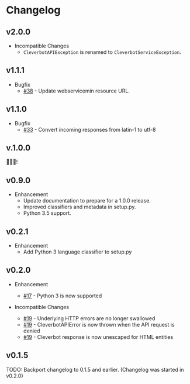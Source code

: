 # Changelog

## v2.0.0

* Incompatible Changes
  * `CleverbotAPIException` is renamed to `CleverbotServiceException`.

## v1.1.1

* Bugfix
  * [#38](https://github.com/folz/cleverbot.py/pull/38) - Update webservicemin resource URL.

## v1.1.0

* Bugfix
  * [#33](https://github.com/folz/cleverbot.py/pull/33) - Convert incoming responses from latin-1 to utf-8

## v.1.0.0

🎉🎈🎊!

## v0.9.0

* Enhancement
  * Update documentation to prepare for a 1.0.0 release.
  * Improved classifiers and metadata in setup.py.
  * Python 3.5 support.

## v0.2.1

* Enhancement
  * Add Python 3 language classifier to setup.py

## v0.2.0

* Enhancement
  * [#17](https://github.com/folz/cleverbot.py/issues/17) - Python 3 is now supported

* Incompatible Changes
  * [#19](https://github.com/folz/cleverbot.py/issues/19) - Underlying HTTP errors are no longer swallowed
  * [#19](https://github.com/folz/cleverbot.py/issues/19) - CleverbotAPIError is now thrown when the API request is denied
  * [#19](https://github.com/folz/cleverbot.py/issues/19) - Cleverbot response is now unescaped for HTML entities


## v0.1.5

TODO: Backport changelog to 0.1.5 and earlier. (Changelog was started in v0.2.0)
